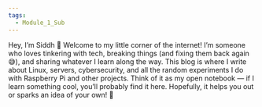 ```yaml
---
tags:
  - Module_1_Sub
---
```

Hey, I’m Siddh 👋 Welcome to my little corner of the internet! I’m someone who loves tinkering with tech, breaking things (and fixing them back again 😅), and sharing whatever I learn along the way. This blog is where I write about Linux, servers, cybersecurity, and all the random experiments I do with Raspberry Pi and other projects. Think of it as my open notebook — if I learn something cool, you’ll probably find it here. Hopefully, it helps you out or sparks an idea of your own! 🚀
